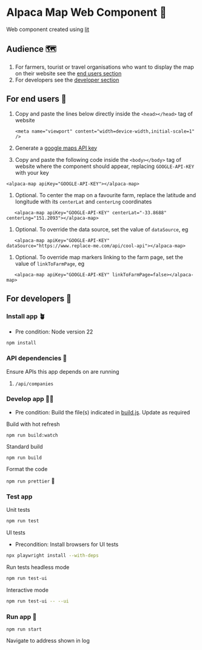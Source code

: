 # Alpaca Map Web Component 🦙

Web component created using [lit](https://lit.dev/)

## Audience 🗺️

1. For farmers, tourist or travel organisations who want to display the map on their website see the [end users section](#for-end-users)
1. For developers see the [developer section](#for-developers)

## For end users 🪩

1. Copy and paste the lines below directly inside the `<head></head>` tag of website

   ```
   <meta name="viewport" content="width=device-width,initial-scale=1" />
   ```

1. Generate a [google maps API key](https://developers.google.com/maps/documentation/javascript/get-api-key)

1. Copy and paste the following code inside the `<body></body>` tag of website where the component should appear, replacing `GOOGLE-API-KEY` with your key

```
<alpaca-map apiKey="GOOGLE-API-KEY"></alpaca-map>
```

1. Optional. To center the map on a favourite farm, replace the latitude and longitude with its `centerLat` and `centerLng` coordinates

```
   <alpaca-map apiKey="GOOGLE-API-KEY" centerLat="-33.8688" centerLng="151.2093"></alpaca-map>
```

1. Optional. To override the data source, set the value of `dataSource`, eg

```
   <alpaca-map apiKey="GOOGLE-API-KEY" dataSource="https://www.replace-me.com/api/cool-api"></alpaca-map>
```

1. Optional. To override map markers linking to the farm page, set the value of `linkToFarmPage`, eg

```
   <alpaca-map apiKey="GOOGLE-API-KEY" linkToFarmPage=false></alpaca-map>
```

## For developers 🤖

### Install app 🪴

- Pre condition: Node version 22

`npm install`

### API dependencies 🔗

Ensure APIs this app depends on are running

1. `/api/companies`

### Develop app 👷‍♀️

- Pre condition: Build the file(s) indicated in [build.js](build.js). Update as required

Build with hot refresh

`npm run build:watch`

Standard build

`npm run build`

Format the code

`npm run prettier`
🧪

### Test app

Unit tests

```bash
npm run test
```

UI tests

- Precondition: Install browsers for UI tests

```bash
npx playwright install --with-deps
```

Run tests headless mode

```bash
npm run test-ui
```

Interactive mode

```bash
npm run test-ui -- --ui
```

### Run app 🚀

`npm run start`

Navigate to address shown in log
